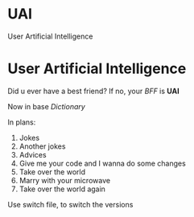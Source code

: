 # UAI
User Artificial Intelligence
<h1>User Artificial Intelligence</h1>
<p>Did u ever have a best friend? If no, your <i>BFF</i> is <strong>UAI</strong></p>
<p>Now in base <i>Dictionary</i></p>
<p>In plans:</p>
<ol>
  <li>Jokes</li>
  <li>Another jokes</li>
  <li>Advices</li>
  <li>Give me your code and I wanna do some changes</li>
  <li>Take over the world</li>
  <li>Marry with your microwave</li>
  <li>Take over the world again</li>
</ol>

<p>Use switch file, to switch the versions</p>
